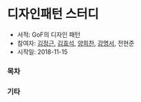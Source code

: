 # 디자인패턴 스터디
- 서적: GoF의 디자인 패턴
- 참여자: [김정근](https://github.com/junglekim), [김효석](https://github.com/demarlik01), [양희찬](https://github.com/yangroro), [강명서](https://github.com/leop0ld), 전현준
- 시작일: 2018-11-15

### 목차


### 기타

